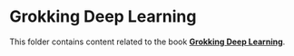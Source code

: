 # Grokking Deep Learning

This folder contains content related to the book [**Grokking Deep Learning**](https://www.manning.com/books/grokking-deep-learning).
